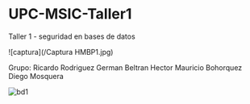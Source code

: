 # UPC-MSIC-Taller1
Taller 1 - seguridad en bases de datos

![captura](/Captura HMBP1.jpg)


Grupo: Ricardo Rodriguez
       German Beltran
       Hector Mauricio Bohorquez
       Diego Mosquera
       
![bd1](https://user-images.githubusercontent.com/48939055/56852643-584fcb00-68e3-11e9-9cf3-5e0e486b5670.jpg)
